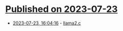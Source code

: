 # [Published on 2023-07-23](index.md)

* [2023-07-23, 16:04:16](https://lobste.rs/s/ko0riw/llama2_c) - [llama2.c](https://github.com/karpathy/llama2.c)
